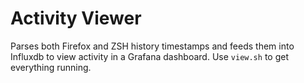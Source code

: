 # Activity Viewer
Parses both Firefox and ZSH history timestamps and feeds them into Influxdb to
view activity in a Grafana dashboard. Use `view.sh` to get everything running.
